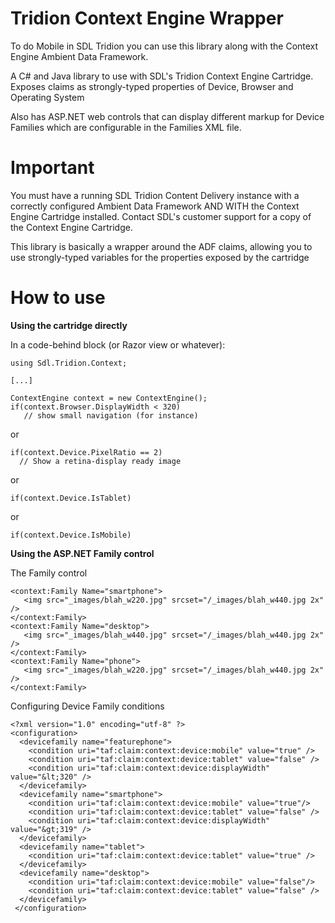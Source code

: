 Tridion Context Engine Wrapper
====================

To do Mobile in SDL Tridion you can use this library along with the Context Engine Ambient Data Framework.

A C# and Java library to use with SDL's Tridion Context Engine Cartridge. Exposes claims as strongly-typed properties of Device, Browser and Operating System

Also has ASP.NET web controls that can display different markup for Device Families which are configurable in the Families XML file.

Important
=========

You must have a running SDL Tridion Content Delivery instance with a correctly configured Ambient Data Framework AND WITH the Context Engine Cartridge installed.
Contact SDL's customer support for a copy of the Context Engine Cartridge.

This library is basically a wrapper around the ADF claims, allowing you to use strongly-typed variables for the properties exposed by the cartridge

How to use
=====

**Using the cartridge directly**

In a code-behind block (or Razor view or whatever):

```
using Sdl.Tridion.Context;

[...]

ContextEngine context = new ContextEngine();
if(context.Browser.DisplayWidth < 320)
   // show small navigation (for instance)
```

or 

```
if(context.Device.PixelRatio == 2)
  // Show a retina-display ready image
```  
or
```
if(context.Device.IsTablet)
```
or
```
if(context.Device.IsMobile)
```

**Using the ASP.NET Family control** 

The Family control
```
<context:Family Name="smartphone">
   <img src="_images/blah_w220.jpg" srcset="/_images/blah_w440.jpg 2x" />
</context:Family>
<context:Family Name="desktop">
   <img src="_images/blah_w440.jpg" srcset="/_images/blah_w440.jpg 2x" />
</context:Family>
<context:Family Name="phone">
   <img src="_images/blah_w220.jpg" srcset="/_images/blah_w440.jpg 2x" />
</context:Family>
```

Configuring Device Family conditions 
```
<?xml version="1.0" encoding="utf-8" ?>
<configuration>
  <devicefamily name="featurephone">
    <condition uri="taf:claim:context:device:mobile" value="true" />
    <condition uri="taf:claim:context:device:tablet" value="false" />
    <condition uri="taf:claim:context:device:displayWidth" value="&lt;320" />
  </devicefamily>
  <devicefamily name="smartphone">
    <condition uri="taf:claim:context:device:mobile" value="true"/>
    <condition uri="taf:claim:context:device:tablet" value="false" />
    <condition uri="taf:claim:context:device:displayWidth" value="&gt;319" />
  </devicefamily>
  <devicefamily name="tablet">
    <condition uri="taf:claim:context:device:tablet" value="true" />
  </devicefamily>
  <devicefamily name="desktop">
    <condition uri="taf:claim:context:device:mobile" value="false"/>
    <condition uri="taf:claim:context:device:tablet" value="false" />
  </devicefamily>
 </configuration>
```
